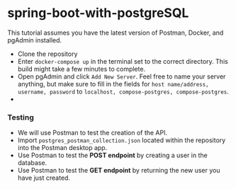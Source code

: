 # spring-boot-with-postgreSQL

This tutorial assumes you have the latest version of Postman, Docker, and pgAdmin installed.

- Clone the repository
- Enter ``docker-compose up`` in the terminal set to the correct directory. This build might take a few minutes to complete.
- Open pgAdmin and click ``Add New Server``. Feel free to name your server anything, but make sure to fill in the fields for ``host name/address, username, password`` to ``localhost, compose-postgres, compose-postgres``.
- 

### Testing 
- We will use Postman to test the creation of the API.
- Import ``postgres_postman_collection.json`` located within the repository into the Postman desktop app.
- Use Postman to test the **POST endpoint** by creating a user in the database.
- Use Postman to test the **GET endpoint** by returning the new user you have just created.
